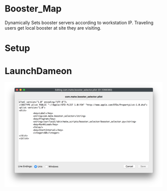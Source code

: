 # Booster_Map
Dynamically Sets booster servers according to workstation IP.  Traveling users get local booster at site they are visiting.

# Setup

# LaunchDameon
![LD Fileset cap](/booster_selector/BoosterDameonFileset.png?raw=true)


